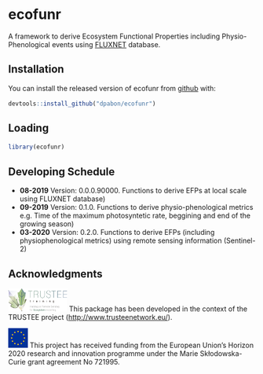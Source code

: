 # ecofunr

A framework to derive Ecosystem Functional Properties including Physio-Phenological events using [FLUXNET](https://fluxnet.fluxdata.org/) database.

## Installation

You can install the released version of ecofunr from [github](https://github.com/gdkrmr/dimRed) with:

``` r
devtools::install_github("dpabon/ecofunr")
```

## Loading

```r
library(ecofunr)
```

## Developing Schedule

* **08-2019** Version: 0.0.0.90000. Functions to derive EFPs at local scale using FLUXNET database)
* **09-2019** Version: 0.1.0. Functions to derive physio-phenological metrics e.g. Time of the maximum photosyntetic rate, beggining and end of the growing season)
* **03-2020** Version: 0.2.0. Functions to derive EFPs (including physiophenological metrics) using remote sensing information (Sentinel-2) 

## Acknowledgments

<img src="img/trustee.jpg" width="120" height="47"> This package has been developed in the context of the TRUSTEE project (http://www.trusteenetwork.eu/).

![European Union logo](img/europe-flag-square.png) This project has received funding from the European Union’s Horizon 2020 research and innovation
programme under the Marie Skłodowska-Curie grant agreement No 721995.
